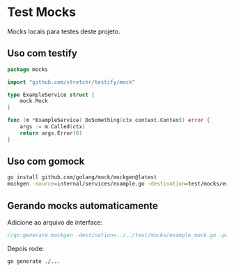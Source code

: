 # Test Mocks

Mocks locais para testes deste projeto.

## Uso com testify

```go
package mocks

import "github.com/stretchr/testify/mock"

type ExampleService struct {
    mock.Mock
}

func (m *ExampleService) DoSomething(ctx context.Context) error {
    args := m.Called(ctx)
    return args.Error(0)
}
```

## Uso com gomock

```bash
go install github.com/golang/mock/mockgen@latest
mockgen -source=internal/services/example.go -destination=test/mocks/example_mock.go -package=mocks
```

## Gerando mocks automaticamente

Adicione ao arquivo de interface:

```go
//go:generate mockgen -destination=../../test/mocks/example_mock.go -package=mocks . ExampleService
```

Depois rode:

```bash
go generate ./...
```
